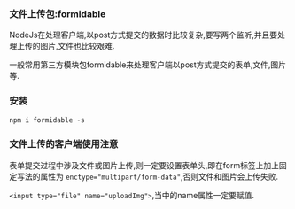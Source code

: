### 文件上传包:formidable

NodeJs在处理客户端,以post方式提交的数据时比较复杂,要写两个监听,并且要处理上传的图片,文件也比较艰难.

一般常用第三方模块包formidable来处理客户端以post方式提交的表单,文件,图片等.

### 安装

```powershell
npm i formidable -s
```

### 文件上传的客户端使用注意

表单提交过程中涉及文件或图片上传,则一定要设置表单头,即在form标签上加上固定写法的属性为 `enctype="multipart/form-data"`,否则文件和图片会上传失败.

`<input type="file" name="uploadImg">`,当中的name属性一定要赋值.

